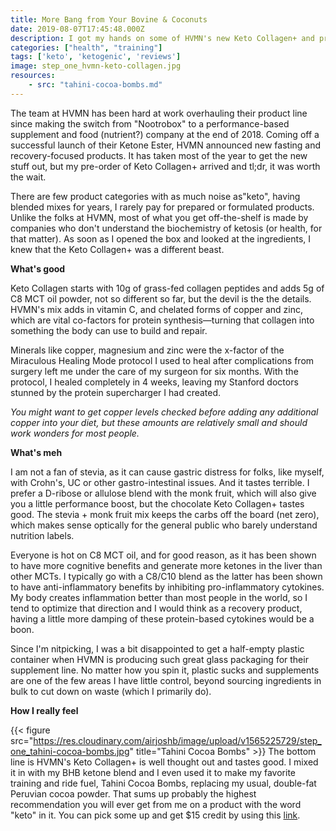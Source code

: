 ```yaml
---
title: More Bang from Your Bovine & Coconuts
date: 2019-08-07T17:45:48.000Z
description: I got my hands on some of HVMN's new Keto Collagen+ and promptly added it into my mix.
categories: ["health", "training"]
tags: ['keto', 'ketogenic', 'reviews']
image: step_one_hvmn-keto-collagen.jpg
resources:
    - src: "tahini-cocoa-bombs.md"
---
```

The team at HVMN has been hard at work overhauling their product line since making the switch from "Nootrobox" to a performance-based supplement and food (nutrient?) company at the end of 2018. Coming off a successful launch of their Ketone Ester, HVMN announced new fasting and recovery-focused products. It has taken most of the year to get the new stuff out, but my pre-order of Keto Collagen+ arrived and tl;dr, it was worth the wait.

There are few product categories with as much noise as"keto", having blended mixes for years, I rarely pay for prepared or formulated products. Unlike the folks at HVMN, most of what you get off-the-shelf is made by companies who don't understand the biochemistry of ketosis (or health, for that matter). As soon as I opened the box and looked at the ingredients, I knew that the Keto Collagen+ was a different beast.

**What's good**

Keto Collagen starts with 10g of grass-fed collagen peptides and adds 5g of C8 MCT oil powder, not so different so far, but the devil is the the details. HVMN's mix adds in vitamin C, and chelated forms of copper and zinc, which are vital co-factors for protein synthesis—turning that collagen into something the body can use to build and repair. 

Minerals like copper, magnesium and zinc were the x-factor of the Miraculous Healing Mode protocol I used to heal after complications from surgery left me under the care of my surgeon for six months. With the protocol, I healed completely in 4 weeks, leaving my Stanford doctors stunned by the protein supercharger I had created. 

*You might want to get copper levels checked before adding any additional copper into your diet, but these amounts are relatively small and should work wonders for most people.*

**What's meh**

I am not a fan of stevia, as it can cause gastric distress for folks, like myself, with Crohn's, UC or other gastro-intestinal issues. And it tastes terrible. I prefer a D-ribose or allulose blend with the monk fruit, which will also give you a little performance boost, but the chocolate Keto Collagen+ tastes good. The stevia + monk fruit mix keeps the carbs off the board (net zero), which makes sense optically for the general public who barely understand nutrition labels.

Everyone is hot on C8 MCT oil, and for good reason, as it has been shown to have more cognitive benefits and generate more ketones in the liver than other MCTs. I typically go with a C8/C10 blend as the latter has been shown to have anti-inflammatory benefits by inhibiting pro-inflammatory cytokines. My body creates inflammation better than most people in the world, so I tend to optimize that direction and I would think as a recovery product, having a little more damping of these protein-based cytokines would be a boon.

Since I'm nitpicking, I was a bit disappointed to get a half-empty plastic container when HVMN is producing such great glass packaging for their supplement line. No matter how you spin it, plastic sucks and supplements are one of the few areas I have little control, beyond sourcing ingredients in bulk to cut down on waste (which I primarily do).

**How I really feel**

{{< figure src="https://res.cloudinary.com/airjoshb/image/upload/v1565225729/step_one_tahini-cocoa-bombs.jpg" title="Tahini Cocoa Bombs" >}}
The bottom line is HVMN's Keto Collagen+ is well thought out and tastes good. I mixed it in with my BHB ketone blend and I even used it to make my favorite training and ride fuel, Tahini Cocoa Bombs, replacing my usual, double-fat Peruvian cocoa powder. That sums up probably the highest recommendation you will ever get from me on a product with the word "keto" in it. You can pick some up and get $15 credit by using this [link](https://hvmn.com/keto-collagen-plus/?r=kzbhpeln).